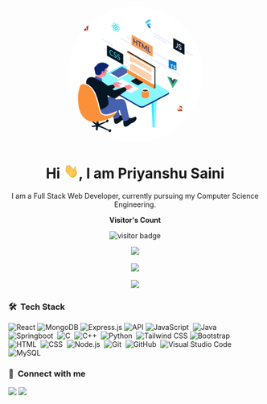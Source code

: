 <p align="center">
  <img style="border-radius: 50%;"  src="https://github.com/prayansh2/prayansh2/blob/main/gitimg.gif?raw=true" width="270">
</p>
<h1 align="center">Hi <img src="https://github.com/prayansh2/prayansh2/blob/main/Hi.gif?raw=true" width="30px" height="30px">, I am Priyanshu Saini </h1>

<p align="center" width="150px"> I am a Full Stack Web Developer, currently pursuing my Computer Science Engineering.</p>




<p align="center"><b>Visitor's Count</b></p>
<p align="center"><img src="https://profile-counter.glitch.me/prayansh2/count.svg" alt="visitor badge"/></p>
<p align="center"><img src="https://github-readme-stats.vercel.app/api/top-langs/?username=prayansh2&layout=compact&hide=TSQL&theme=chartreuse-dark"></p>
<p align="center" ><img src="https://github-readme-stats.vercel.app/api?username=prayansh2&count_private=true&show_icons=true&&theme=chartreuse-dark&include_all_commits=true" width="400"></p> 
<p align="center" ><img src="https://github-readme-streak-stats.herokuapp.com/?user=prayansh2&theme=chartreuse-dark"></p>

### 🛠 &nbsp;Tech Stack


![React](https://img.shields.io/badge/-React-61DAFB?style=flat&logo=react&logoColor=white&color=05122A&labelColor=05122A)
![MongoDB](https://img.shields.io/badge/-MongoDB-47A248?style=flat&logo=mongodb&logoColor=white&color=05122A&labelColor=05122A)
![Express.js](https://img.shields.io/badge/-Express.js-000000?style=flat&logo=express&logoColor=white&color=05122A&labelColor=05122A)
![API](https://img.shields.io/badge/-API-FF5700?style=flat&color=05122A&labelColor=05122A)
![JavaScript](https://img.shields.io/badge/-JavaScript-05122A?style=flat&logo=javascript)&nbsp;
![Java](https://img.shields.io/badge/-Java-05122A?style=flat&logo=Java&logoColor=FFA518)&nbsp;
![Springboot](https://img.shields.io/badge/-Springboot-05122A?style=flat&logo=Springboot&logoColor=FFA518)&nbsp;
![C](https://img.shields.io/badge/-C-05122A?style=flat&logo=C&logoColor=A8B9CC)&nbsp;
![C++](https://img.shields.io/badge/-C++-05122A?style=flat&logo=C%2B%2B&logoColor=00599C)&nbsp;
![Python](https://img.shields.io/badge/-Python-05122A?style=flat&logo=python)&nbsp;
![Tailwind CSS](https://img.shields.io/badge/-Tailwind_CSS-38B2AC?style=flat&logo=tailwind-css&logoColor=white&color=05122A&labelColor=05122A)
![Bootstrap](https://img.shields.io/badge/-Bootstrap-05122A?style=flat&logo=bootstrap&logoColor=563D7C)&nbsp;
![HTML](https://img.shields.io/badge/-HTML-05122A?style=flat&logo=HTML5)&nbsp;
![CSS](https://img.shields.io/badge/-CSS-05122A?style=flat&logo=CSS3&logoColor=1572B6)&nbsp;
![Node.js](https://img.shields.io/badge/-Node.js-05122A?style=flat&logo=node.js&logoColor=339933)&nbsp;
![Git](https://img.shields.io/badge/-Git-05122A?style=flat&logo=git)&nbsp;
![GitHub](https://img.shields.io/badge/-GitHub-05122A?style=flat&logo=github)&nbsp;
![Visual Studio Code](https://img.shields.io/badge/-Visual%20Studio%20Code-05122A?style=flat&logo=visual-studio-code&logoColor=007ACC)&nbsp;
![MySQL](https://img.shields.io/badge/-MySQL-05122A?style=flat&logo=mysql&logoColor=4479A1)&nbsp;


### :link: &nbsp;Connect with me

<p align="left">
<a href="https://linkedin.com/in/priyanshu-saini135"><img src="https://img.shields.io/badge/-LinkedIn-0077B5?style=for-the-badge&logo=Linkedin&logoColor=white"/></a>
<a href="mailto:saini.priyanshu130503@gmail.com"><img src="https://img.shields.io/badge/-Email-D14836?style=for-the-badge&logo=Gmail&logoColor=white"/></a>
</p>

